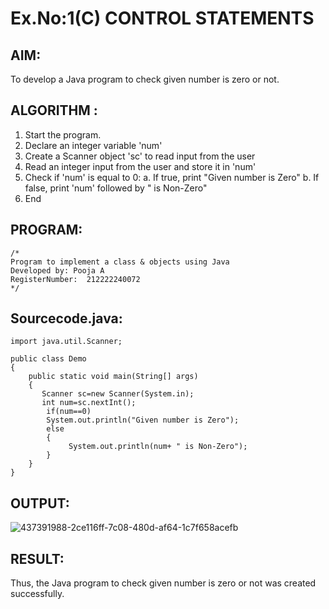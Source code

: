 # Ex.No:1(C) CONTROL STATEMENTS

## AIM:
To develop a Java program to check given number is zero or not.

## ALGORITHM :
1.	Start the program.
2.	Declare an integer variable 'num'
3.	Create a Scanner object 'sc' to read input from the user
4.	Read an integer input from the user and store it in 'num'
5.	Check if 'num' is equal to 0:
a.	If true, print "Given number is Zero"
b.	If false, print 'num' followed by " is Non-Zero"
6.	End





## PROGRAM:
 ```
/*
Program to implement a class & objects using Java
Developed by: Pooja A
RegisterNumber:  212222240072
*/
```

## Sourcecode.java:

```
import java.util.Scanner;

public class Demo
{
    public static void main(String[] args)
    {
       Scanner sc=new Scanner(System.in);
       int num=sc.nextInt();
        if(num==0)
        System.out.println("Given number is Zero");
        else
        {
        	 System.out.println(num+ " is Non-Zero");
        }
    }
}
```


## OUTPUT:

![437391988-2ce116ff-7c08-480d-af64-1c7f658acefb](https://github.com/user-attachments/assets/4958d569-d7de-4409-857e-dcc2f8952b7c)



## RESULT:
Thus, the Java program to check given number is zero or not was created successfully.

